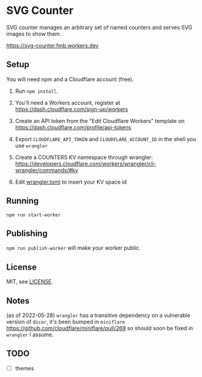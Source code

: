 # SVG Counter

SVG counter manages an arbitrary set of named counters and serves SVG images to
show them.

https://svg-counter.fmb.workers.dev

## Setup

You will need npm and a Cloudflare account (free).

1. Run `npm install`.

1. You'll need a Workers account, register at
https://dash.cloudflare.com/sign-up/workers

1. Create an API token from the "Edit Cloudflare Workers" template on
https://dash.cloudflare.com/profile/api-tokens

1. Export `CLOUDFLARE_API_TOKEN` and `CLOUDFLARE_ACCOUNT_ID` in the shell you
use `wrangler`

1. Create a COUNTERS KV namespace through wrangler:
https://developers.cloudflare.com/workers/wrangler/cli-wrangler/commands/#kv

1. Edit [wrangler.toml](./wrangler.toml) to insert your KV space id

## Running

`npm run start-worker`

## Publishing

`npm run publish-worker` will make your worker public.

## License

MIT, see [LICENSE](./LICENSE).

## Notes

(as of 2022-05-28) `wrangler` has a transitive dependency on a vulnerable
version of `dicer`, it's been bumped in `miniflare`
https://github.com/cloudflare/miniflare/pull/269 so should soon be fixed in
`wrangler` I assume.

## TODO

- [ ] themes

